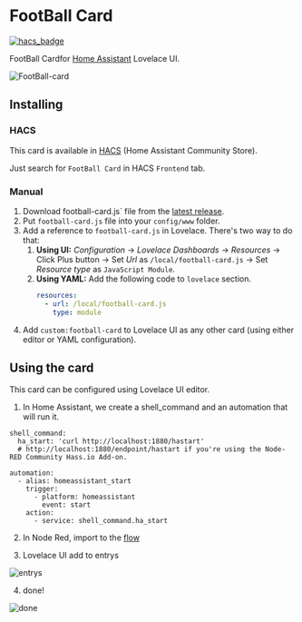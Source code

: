 # FootBall Card

[![hacs_badge](https://img.shields.io/badge/HACS-Default-orange.svg)](https://github.com/hacs/integration)

FootBall Cardfor [Home Assistant](https://www.home-assistant.io) Lovelace UI. 

![FootBall-card](https://user-images.githubusercontent.com/83761813/209712028-2a522f7b-06ce-4a79-9dd2-44af41d31ded.png)


## Installing

### HACS

This card is available in [HACS](https://hacs.xyz) (Home Assistant Community Store).

Just search for `FootBall Card` in HACS `Frontend` tab.

### Manual

1. Download football-card.js` file from the [latest release](https://github.com/tv4you2016/football-card/releases).
2. Put `football-card.js` file into your `config/www` folder.
3. Add a reference to `football-card.js` in Lovelace. There's two way to do that:
   1. **Using UI:** _Configuration_ → _Lovelace Dashboards_ → _Resources_ → Click Plus button → Set _Url_ as `/local/football-card.js` → Set _Resource type_ as `JavaScript Module`.
   2. **Using YAML:** Add the following code to `lovelace` section.
      ```yaml
      resources:
        - url: /local/football-card.js
          type: module
      ```
4. Add `custom:football-card` to Lovelace UI as any other card (using either editor or YAML configuration).

## Using the card

This card can be configured using Lovelace UI editor.


1. In Home Assistant, we create a shell_command and an automation that will run it.
```
shell_command:
  ha_start: 'curl http://localhost:1880/hastart'
  # http://localhost:1880/endpoint/hastart if you're using the Node-RED Community Hass.io Add-on.

automation:
  - alias: homeassistant_start
    trigger:
      - platform: homeassistant
        event: start
    action:
      - service: shell_command.ha_start
```


2. In Node Red, import to the [flow](https://github.com/tv4you2016/football-card/blob/main/flows.json)

3. Lovelace UI add to entrys 

![entrys](https://user-images.githubusercontent.com/83761813/209712512-bb134a52-b772-4c8a-86c5-d352a77e1a6d.PNG)

4. done! 

![done](https://user-images.githubusercontent.com/83761813/209712871-7bdac6df-48f1-4d61-ae2c-c8ab7e3b1ad5.gif)



